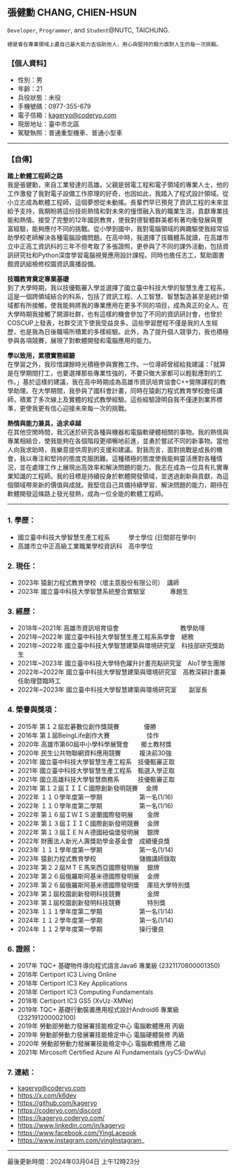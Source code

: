 ## **張健勳 CHANG, CHIEN-HSUN**

`Developer`, `Programmer`, and `Student`@NUTC, TAICHUNG.  
```
總是會在專業領域上盡自己最大能力去協助他人，用心與堅持的毅力面對人生的每一次挑戰。
```

### 【個人資料】
+ 性別：男
+ 年齡：21
+ 兵役狀態：未役
+ 手機號碼：0977-355-679
+ 電子信箱：kageryo@coderyo.com
+ 現居地址：臺中市北區
+ 駕駛執照：普通重型機車、普通小型車

---

### 【自傳】
  
**踏上軟體工程師之路**  
我是張健勳，來自工業發達的高雄。父親是弱電工程和電子領域的專業人士，他的工作激發了我對電子設備工作原理的好奇，也因如此，我踏入了程式設計領域。從小立志成為軟體工程師，這個夢想從未動搖。長輩們早已預見了資訊工程的未來並給予支持，我期盼將這份技術熱情和對未來的憧憬融入我的職業生涯，貢獻專業技能和熱情。接受了完整的12年國民教育，使我對德智體群美都有著均衡發展與豐富經驗，能夠應付不同的挑戰。從小學到國中，我對電腦領域的興趣驅使我經常協助學校老師解決各種電腦設備問題。在高中時，我選擇了技職體系就讀，在高雄市立中正高工資訊科的三年不但考取了多張證照，更參與了不同的課外活動，包括資訊研究社和Python深度學習電腦視覺應用設計課程。同時也擔任志工，幫助圖書館資訊組檢修校園資訊廣播設備。
  
**技職教育奠定專業基礎**  
到了大學時期，我以技優甄審入學並選擇了國立臺中科技大學的智慧生產工程系，這是一個跨領域結合的科系，包括了資訊工程、人工智慧、智慧製造甚至是統計領域都有所接觸，使我能夠將我的專業應用在更多不同的項目，成為真正的全人。在大學時期我接觸了開源社群，也有這樣的機會參加了不同的資訊研討會，也曾於COSCUP上發表，社群交流下使我受益良多。這些學習歷程不僅是我的人生經歷，也是我為日後職場所積累的多樣經驗。此外，為了提升個人競爭力，我也積極參與各項競賽，展現了對軟體開發和電腦應用的能力。
  
**學以致用，累積實務經驗**  
在學習之外，我珍惜課餘時光積極參與實務工作。一位導師曾經給我建議：「就算是在學期間打工，也要選擇那些專業性強的，不要只做大家都可以輕鬆應對的工作。」基於這樣的建議，我在高中時期成為高雄市資訊培育協會C++營隊課程的教學助理。在大學期間，我參與了國科會計畫，同時在猿創力程式教育學校擔任講師，積累了多次線上及實體的程式教學經驗。這些經驗證明自我不僅達到業界標準，更使我更有信心迎接未來每一次的挑戰。
  
**熱情與能力兼具，追求卓越**  
在其他空閒時間，我沉迷於研究各種與機器和電腦軟硬體相關的事物。我的熱情與專業相結合，使我能夠在各個階段更順暢地前進，並勇於嘗試不同的新事物。當他人向我求助時，我樂意提供周到的支援和建議。對我而言，面對挑戰是成長的機會，我以專注和堅持的態度克服困難。這種積極的態度使我能夠靈活應對各種情況，並在處理工作上展現出高效率和解決問題的能力。我志在成為一位具有扎實專業知識的工程師。我的目標是持續投身於軟體開發領域，並透過創新與貢獻，為這個領域帶來新的價值與成就。我堅信自己具備持續學習、解決問題的能力，期待在軟體開發這條路上發光發熱，成為一位全能的軟體工程師。
  
---

### 1. 學歷： 
+ 國立臺中科技大學智慧生產工程系　　　學士學位 (日間部在學中)
+ 高雄市立中正高級工業職業學校資訊科　高中學位
　
### 2. 現任：
+ 2023年 猿創力程式教育學校（壞主意股份有限公司）　講師
+ 2023年 國立臺中科技大學智慧系統整合實驗室　　　　專題生

### 3. 經歷：
+ 2018年~2021年 高雄市資訊培育協會　　　　　　　　　　教學助理
+ 2021年~2022年 國立臺中科技大學智慧生產工程系系學會　總務
+ 2021年~2022年 國立臺中科技大學智慧建築與環境研究室　科技部研究獎助生
+ 2021年~2023年 國立臺中科技大學特色躍升計畫亮點研究室　AIoT學生團隊
+ 2022年~2022年 國立臺中科技大學智慧建築與環境研究室　高教深耕計畫兼任助理暨臨時工
+ 2022年~2023年 國立臺中科技大學智慧建築與環境研究室　　副室長
　
### 4. 榮譽與獎項：
+ 2015年 第１２屆宏碁數位創作獎競賽　　　　優勝
+ 2016年 第１屆BeingLife創作大賽　　　　　　佳作
+ 2020年 ⾼雄市第60屆中小學科學展覽會　　鄉土教材獎
+ 2020年 民生公共物聯網資料應用競賽　　　複決前30強
+ 2021年 國立臺中科技大學智慧生產工程系　技優甄審正取
+ 2021年 國立臺中科技大學智慧生產工程系　甄選入學正取
+ 2021年 國立高雄科技大學智慧商務系　　　技優甄審正取
+ 2021年 第１２屆ＩＩＩＣ國際創新發明競賽　  金牌
+ 2022年 １１０學年度第一學期　　　　　　第一名(1/16)
+ 2022年 １１０學年度第二學期　　　　　　第一名(1/16)
+ 2022年 第１６屆ＩＷＩＳ波蘭國際發明展　  　金牌
+ 2022年 第１３屆ＩＩＩＣ國際創新發明競賽　  金牌
+ 2022年 第１３屆ＩＥＮＡ德國紐倫堡發明展　  銀牌
+ 2022年 財團法人新光人壽獎助學金基金會　成績優良獎
+ 2023年 １１１學年度第一學期　　　　　　第一名(1/14)  
+ 2023年 猿創力程式教育學校　　　　　　　儲備講師錄取
+ 2023年 第２２屆ＭＴＥ馬來西亞國際發明展　 銀牌  
+ 2023年 第２６屆俄羅斯阿基米德國際發明展　 金牌
+ 2023年 第２６屆俄羅斯阿基米德國際發明獎　 庫班大學特別獎
+ 2023年 第１屆校園創新發明科技競賽　　　 　金牌
+ 2023年 第１屆校園創新發明科技競賽　　　　 特別獎
+ 2023年 １１１學年度第二學期　　　　　　第一名(1/14)
+ 2024年 １１２學年度第一學期　　　　　　第一名(1/14)
+ 2024年 １１２學年度第一學期　　　　　　操行優良

### 6. 證照：
+ 2017年 TQC+ 基礎物件導向程式語言Java6 專業級 (2321170800001350)
+ 2018年 Certiport IC3 Living Online
+ 2018年 Certiport IC3 Key Applications
+ 2018年 Certiport IC3 Computing Fundamentals
+ 2018年 Certiport IC3 GS5 (XvUz-XMNe)
+ 2019年 TQC+ 基礎行動裝置應用程式設計Android6 專業級 (232191200002100)
+ 2019年 勞動部勞動力發展署技能檢定中心 電腦軟體應用 丙級
+ 2019年 勞動部勞動力發展署技能檢定中心 電腦硬體裝修 丙級
+ 2020年 勞動部勞動力發展署技能檢定中心 電腦軟體應用 乙級
+ 2021年 Mircosoft Certified Azure AI Fundamentals (yyC5-DwWu)

### 7. 連結：
+ kageryo@coderyo.com
+ https://x.com/k6dev
+ https://github.com/kageryo
+ https://coderyo.com/discord
+ https://kageryo.coderyo.com/
+ https://www.linkedin.com/in/kageryo
+ https://www.facebook.com/YingLaceook
+ https://www.instagram.com/yinglnstagram_

---

最後更新時間：2024年03月04日 上午12時23分
